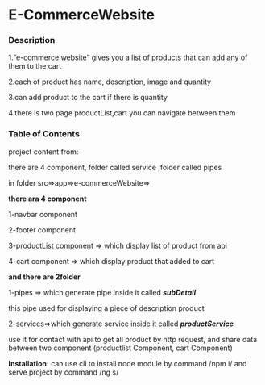 # E-CommerceWebsite

### Description

1.“e-commerce website” gives you a list of products that can add any of them to the cart

2.each of product has name, description, image and quantity

3.can add product to the cart if there is quantity 

4.there is two page productList,cart you can navigate between them

### Table of Contents

project content from:

there are 4 component, folder called service ,folder called pipes

in folder src=>app=>e-commerceWebsite=>

**there ara 4 component**

1-navbar component 

2-footer component 

3-productList component => which display list of product from api

4-cart component => which display product that added to cart

**and there are 2folder**

1-pipes => which generate pipe inside it called ***subDetail***

this pipe used for displaying a piece of description product 

2-services=>which generate service inside it called ***productService***

use it for contact with api to get all product by http request, and share data between two component (productlist Component, cart Component)

**Installation:**
can use cli to install node module by command /npm i/
and serve project by command /ng s/

